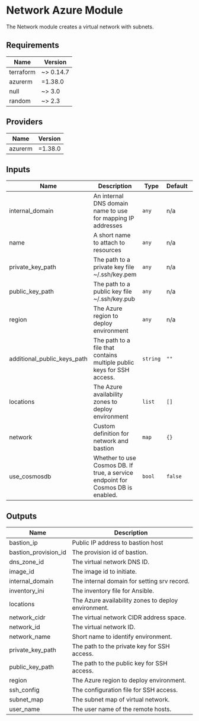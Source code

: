 # Network Azure Module

The Network module creates a virtual network with subnets.

<!-- BEGINNING OF PRE-COMMIT-TERRAFORM DOCS HOOK -->
## Requirements

| Name | Version |
|------|---------|
| terraform | ~> 0.14.7 |
| azurerm | =1.38.0 |
| null | ~> 3.0 |
| random | ~> 2.3 |

## Providers

| Name | Version |
|------|---------|
| azurerm | =1.38.0 |

## Inputs

| Name | Description | Type | Default | Required |
|------|-------------|------|---------|:--------:|
| internal_domain | An internal DNS domain name to use for mapping IP addresses | `any` | n/a | yes |
| name | A short name to attach to resources | `any` | n/a | yes |
| private_key_path | The path to a private key file ~/.ssh/key.pem | `any` | n/a | yes |
| public_key_path | The path to a public key file ~/.ssh/key.pub | `any` | n/a | yes |
| region | The Azure region to deploy environment | `any` | n/a | yes |
| additional_public_keys_path | The path to a file that contains multiple public keys for SSH access. | `string` | `""` | no |
| locations | The Azure availability zones to deploy environment | `list` | `[]` | no |
| network | Custom definition for network and bastion | `map` | `{}` | no |
| use_cosmosdb | Whether to use Cosmos DB. If true, a service endpoint for Cosmos DB is enabled. | `bool` | `false` | no |

## Outputs

| Name | Description |
|------|-------------|
| bastion_ip | Public IP address to bastion host |
| bastion_provision_id | The provision id of bastion. |
| dns_zone_id | The virtual network DNS ID. |
| image_id | The image id to initiate. |
| internal_domain | The internal domain for setting srv record. |
| inventory_ini | The inventory file for Ansible. |
| locations | The Azure availability zones to deploy environment. |
| network_cidr | The virtual network CIDR address space. |
| network_id | The virtual network ID. |
| network_name | Short name to identify environment. |
| private_key_path | The path to the private key for SSH access. |
| public_key_path | The path to the public key for SSH access. |
| region | The Azure region to deploy environment. |
| ssh_config | The configuration file for SSH access. |
| subnet_map | The subnet map of virtual network. |
| user_name | The user name of the remote hosts. |

<!-- END OF PRE-COMMIT-TERRAFORM DOCS HOOK -->

